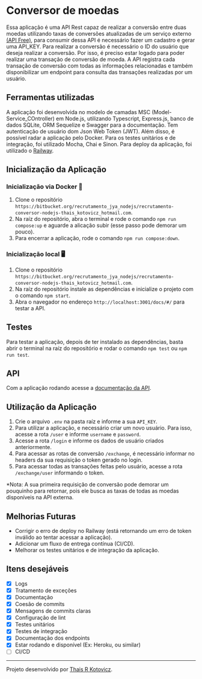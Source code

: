 # Conversor de moedas

Essa aplicação é uma API Rest capaz de realizar a conversão entre duas moedas utilizando taxas de conversões atualizadas de um serviço externo [(API Free)](https://apilayer.com/marketplace/exchangerates_data-api?utm_source=apilayermarketplace&utm_medium=featured), para consumir dessa API é necessário fazer um cadastro e gerar uma API_KEY.
Para realizar a conversão é necessário o ID do usuário que deseja realizar a conversão. Por isso, é preciso estar logado para poder realizar uma transação de conversão de moeda.
A API registra cada transação de conversão com todas as informações relacionadas e também disponibilizar um endpoint para consulta das transações realizadas por um usuário.

## Ferramentas utilizadas

A aplicação foi desenvolvida no modelo de camadas MSC (Model-Service_COntroller) em Node.js, utilizando Typescript, Express.js, banco de dados SQLite, ORM Sequelize e Swagger para a documentação. Tem autenticação de usuário dom Json Web Token (JWT). Além disso, é possível radar a aplicação pelo Docker.
Para os testes unitários e de integração, foi utilizado Mocha, Chai e Sinon.
Para deploy da aplicação, foi utilizado o [Railway](https://exchange-api.up.railway.app/).

## Inicialização da Aplicação

### Inicialização via Docker 🐳

1. Clone o repositório `https://bitbucket.org/recrutamento_jya_nodejs/recrutamento-conversor-nodejs-thais_kotovicz_hotmail.com`.
2. Na raíz do repositório, abra o terminal e rode o comando `npm run compose:up` e aguarde a alicação subir (esse passo pode demorar um pouco).
3. Para encerrar a aplicação, rode o comando `npm run compose:down`.

### Inicialização local 🖥

1. Clone o repositório `https://bitbucket.org/recrutamento_jya_nodejs/recrutamento-conversor-nodejs-thais_kotovicz_hotmail.com`.
2. Na raíz do repositório instale as dependências e inicialize o projeto com o comando `npm start`.
3. Abra o navegador no endereço `http://localhost:3001/docs/#/` para testar a API.

## Testes

Para testar a aplicação, depois de ter instalado as dependências, basta abrir o terminal na raíz do repositório e rodar o comando `npm test` ou `npm run test`.

## API

Com a aplicação rodando acesse a [documentação da API](http://localhost:3001/docs/#/). </br>

## Utilização da Aplicação

1. Crie o arquivo `.env` na pasta raíz e informe a sua `API_KEY`.
2. Para utilizar a aplicação, e necessário criar um novo usuário. Para isso, acesse a rota `/user` e informe `username` e `password`.
3. Acesse a rota `/login` e informe os dados de usuário criados anteriormente.
4. Para acessar as rotas de conversão `/exchange`, é necessário informar no headers da sua requisição o token gerado no login.
5. Para acessar todas as transações feitas pelo usuário,  acesse a rota `/exchange/user` informando o token.

*Nota: A sua primeira requisição de conversão pode demorar um pouquinho para retornar, pois ele busca as taxas de todas as moedas disponíveis na API externa.

## Melhorias Futuras

- Corrigir o erro de deploy no Railway (está retornando um erro de token inválido ao tentar acessar a aplicação).
- Adicionar um fluxo de entrega contínua (CI/CD).
- Melhorar os testes unitários e de integração da aplicação.

## Itens desejáveis

 - [x]  Logs
 - [x] Tratamento de exceções
 - [x]  Documentação
 - [x]  Coesão de commits
 - [x]  Mensagens de commits claras
 - [x]  Configuração de lint
 - [x]  Testes unitários
 - [x] Testes de integração
 - [x] Documentação dos endpoints
 - [x] Estar rodando e disponível (Ex: Heroku, ou similar)
 - [ ] CI/CD
 
 ---

Projeto desenvolvido por [Thais R Kotovicz](https://www.linkedin.com/in/thaiskotovicz/).
</br>
